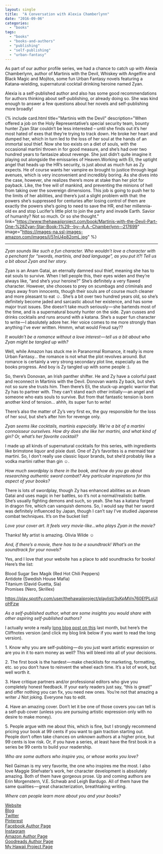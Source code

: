 ```yaml
---
layout: single
title:  "A Conversation with Alexia Chamberlynn"
date: "2016-09-06"
categories: 
  - "books"
tags: 
  - "books"
  - "books-and-authors"
  - "publishing"
  - "self-publishing"
  - "urban-fantasy"
---
```


As part of our author profile series, we had a chance to catch up with Alexia Chamberlynn, author of Martinis with the Devil, Whiskey with Angelfire and Black Magic and Mojitos, some fun Urban Fantasy novels featuring a Katana-wielding, supernatural cocktail drinking heroine named Zyan.

Alexia is a self-published author and also has some good recommendations for authors thinking about self-publishing, or already doing so. She was kind enough to answer a few questions about her novels and self-publishing more broadly!

{% include card.html
   title="Martinis with the Devil"
   description="When offered a job on the Holy Representative’s special security team, bounty hunter Zyan Star couldn’t be less interested – until she finds out it’s her most hated of exes that they’re trying to track down. He broke her heart and dumped her, which in turn led to the loss of her soul at the hands of an immortal soul thief. Now she too exists on a diet of souls, with the occasional martini thrown in for good measure, and she’s had over two hundred years to fantasize about revenge. She just didn’t quite imagine it playing out alongside the emissaries of Heaven.Working with Eli, the uptight angel that heads up the HR’s security, is just about as much fun as Zy expects. He of course wants her vampire ex brought to justice through legal avenues, which is very inconvenient and incredibly boring. As she dives into the case, however, she realizes there’s more at stake than her plot for payback. Like, the free will of mankind, and preventing the minions of hell from taking over the sovereign dimensions. This job is going to push her to the limits of her abilities, and there’s just a slight problem with that: the powers she’s suppressed for centuries after losing control of them are exactly the powers she’s going to need to save the HR, end her millennia-old ex and stop Lucifer’s little plot to join the party and invade Earth. Savior of humanity? Not so much. Or so she thought."
   link="https://www.thehawaiiproject.com/book/Martinis-with-the-Devil-Part-One-%28Zyan-Star-Book-1%29--by--A.A.-Chamberlynn--217699"
   image="https://images-na.ssl-images-amazon.com/images/I/51nU4p82omL.jpg"
%}


* * *

_Zyan sounds like such a fun character. Who wouldn’t love a character with a penchant for “swords, martinis, and bad language”, as you put it?! Tell us a bit about Zyan and her story._

Zyan is an Anam Gatai, an eternally damned soul thief, meaning she has to eat souls to survive. When I tell people this, their eyes widen and they’re always like, “and she’s your heroine?” She’s definitely a very flawed character. However, she chooses to prey on scumbags and criminals and stays away from innocents, though their souls are of course much cleaner and more pleasant to eat ☺. She’s a bit over two hundred years old, so she’s definitely become jaded and sarcastic about her existence, and has some major trust issues. She doesn’t take much seriously — she bartends most of the time, and is a supernatural bounty hunter on the side. Zyan cusses and drinks cocktails and runs around with a katana. She’s a super fun character to write — I absolutely adore her. Her voice comes to me more strongly than anything I’ve ever written. Hmmm, what would Freud say??

_It wouldn’t be a romance without a love interest — tell us a bit about who Zyan might be tangled up with?_

Well, while Amazon has stuck me in Paranormal Romance, it really is more Urban Fantasy… the romance is not what the plot revolves around. But romance is certainly a very strong secondary plot line, especially as the books progress. And boy is Zy tangled up with some people :).

So, there’s Donovan, an Irish panther shifter. He and Zy have a colorful past and reconnect in Martinis with the Devil. Donovan wants Zy back, but she’s not so sure she trusts him. Then there’s Eli, the stuck-up angelic warrior that Zy has to partner with. They can’t stand each other initially — an angel and someone who eats souls to survive. But from that fantastic tension is born another kind of tension… ahhh, its super fun to write!

There’s also the matter of Zy’s very first ex, the guy responsible for the loss of her soul, but she’s after him for revenge only.

_Zyan seems like cocktails, martinis especially. We’re a bit of a martini connoisseur ourselves. How dry does she like her martini, and what kind of gin? Or, what’s her favorite cocktail?_

I made up all kinds of supernatural cocktails for this series, with ingredients like brimstone liquor and pixie dust. One of Zy’s favorites is a mermaid tear martini. So, I don’t really use classic liquor brands, but she’d probably like a vodka martini rather than gin ☺.

_How much swordplay is there in the book, and how do you go about researching authentic sword combat? Any particular inspirations for this aspect of your books?_

There is lots of swordplay, though Zy has enhanced abilities as an Anam Gatai and uses magic in her battles, so it’s not a normal/realistic battle. She’s usually fighting demons and such, so yeah. She has a katana forged in dragon fire, which can vanquish demons. So, I would say that her sword was definitely influenced by Japan, though I can’t say I’ve studied Japanese combat techniques. It’s on the bucket list!

_Love your cover art. It feels very movie-like…who plays Zyan in the movie?_

Thanks! My artist is amazing. Olivia Wilde ☺

_And, if there’s a movie, there has to be a soundtrack! What’s on the soundtrack for your novels?_

Yes, and I love that your website has a place to add soundtracks for books! Here’s the list:

Blood Sugar Sex Magik (Red Hot Chili Peppers)  
Antidote (Swedish House Mafia)  
Titanium (David Guetta, Sia)  
Promises (Nero, Skrillex)

https://play.spotify.com/user/thehawaiiproject/playlist/3sKpMVn760EfPLoUloHFzw

_As a self-published author, what are some insights you would share with other aspiring self-published authors?_

I actually wrote a really [long blog post on this](http://alexiachamberlynn.blogspot.com/2016/08/one-year-self-pubiversary-what-ive.html) last month, but here’s the Cliffnotes version (and click my blog link below if you want to read the long version).

1\. Know why you are self-pubbing — do you just want artistic expression or are you in it to earn money as well? This will bleed into all of your decisions.

2\. The first book is the hardest — make checklists for marketing, formatting, etc. so you don’t have to reinvent the wheel each time. It’s a lot of work, but well worth it.

3\. Have critique partners and/or professional editors who give you completely honest feedback. If your early readers just say, “this is great!” and offer nothing you can fix, you need new ones. You’re not that amazing a writer J Not joking. Everyone has to edit.

4\. Have an amazing cover. Don’t let it be one of those covers you can tell is a self-pub cover (unless you are pursuing artistic expression only with no desire to make money).

5\. People argue with me about this, which is fine, but I strongly recommend pricing your book at 99 cents if you want to gain traction starting out. People don’t often take chances on unknown authors at a higher price, but 99 cents is low risk. Or, if you have a series, at least have the first book in a series be 99 cents to build your readership.

_Who are some authors who inspire you, or whose works you love?_

Neil Gaiman is my very favorite, the one who inspires me the most. I also love Maggie Stiefvater’s work, her character development is absolutely amazing. Both of them have gorgeous prose. Up and coming authors are Erin Morgenstern, V.E. Schwab and Leigh Bardugo. All of them have the same qualities — great characterization, breathtaking writing.

_Where can people learn more about you and your books?_

[Website](http://www.alexiachamberlynn.com)  
[Blog](http://alexiachamberlynn.blogspot.com)  
[Twitter](https://twitter.com/aachamberlynn)  
[Pinterest](https://www.pinterest.com/aachamberlynn/)  
[Facebook Author Page](https://www.facebook.com/pages/AA-Chamberlynn-Fantasy-Writer/123550081009990)  
[Instagram](https://www.instagram.com/aachamberlynn/)  
[Amazon Author Page](http://amazon.com/author/aachamberlynn)  
[Goodreads Author Page](https://www.goodreads.com/aachamberlynn)  
[My Hawaii Project Page](https://www.thehawaiiproject.com/source/author_A.A.-Chamberlynn--962)
